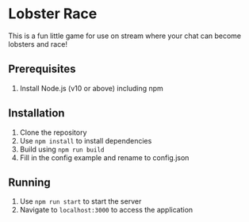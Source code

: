 # Lobster Race
This is a fun little game for use on stream where your chat can become lobsters and race!

## Prerequisites
1. Install Node.js (v10 or above) including npm 

## Installation
1. Clone the repository
2. Use ``npm install`` to install dependencies
3. Build using ``npm run build``
4. Fill in the config example and rename to config.json

## Running
1. Use ``npm run start`` to start the server
2. Navigate to ``localhost:3000`` to access the application 